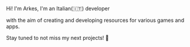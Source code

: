 Hi! I'm Arkes, I'm an Italian(🇮🇹) developer 

with the aim of creating and developing resources for various games and apps.

Stay tuned to not miss my next projects! 💫
<!---
ArkesDev/ArkesDev is a ✨ special ✨ repository because its `README.md` (this file) appears on your GitHub profile.
You can click the Preview link to take a look at your changes.
--->

